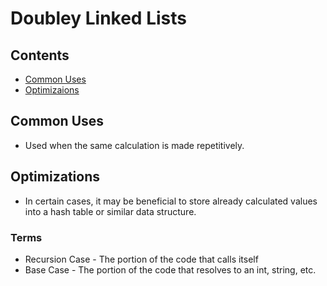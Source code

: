 # Doubley Linked Lists

## Contents
- [Common Uses](#common-uses)
- [Optimizaions](#optimizations)

## Common Uses
- Used when the same calculation is made repetitively.

## Optimizations
- In certain cases, it may be beneficial to store already calculated values into a hash table or similar data structure.

### Terms
- Recursion Case - The portion of the code that calls itself
- Base Case - The portion of the code that resolves to an int, string, etc.